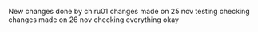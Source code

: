 New changes done by chiru01
changes made on 25 nov
testing
checking
changes made on 26 nov
checking
everything okay

